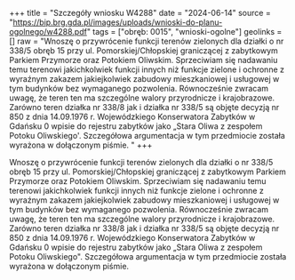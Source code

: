 +++
title = "Szczegóły wniosku W4288"
date = "2024-06-14"
source = "https://bip.brg.gda.pl/images/uploads/wnioski-do-planu-ogolnego/w4288.pdf"
tags = ["obręb: 0015", "wnioski-ogolne"]
geolinks = []
raw = "Wnoszę o przywrócenie funkcji terenów zielonych dla działki o nr 338/5 obręb 15 przy ul. Pomorskiej/Chłopskiej graniczącej z zabytkowym Parkiem Przymorze oraz Potokiem Oliwskim. Sprzeciwiam się nadawaniu temu terenowi jakichkolwiek funkcji innych niż funkcje zielone i ochronne z wyraźnym zakazem jakiejkolwiek zabudowy mieszkaniowej i usługowej w tym budynków bez wymaganego pozwolenia. Równocześnie zwracam uwagę, że teren ten ma szczególne walory przyrodnicze i krajobrazowe. Zarówno teren działka nr 338/8 jak i działka nr 338/5 są objęte decyzją nr 850 z dnia 14.09.1976 r. Wojewódzkiego Konserwatora Zabytków w Gdańsku 0 wpisie do rejestru zabytków jako „Stara Oliwa z zespołem Potoku Oliwskiego'. Szczegółowa argumentacja w tym przedmiocie została wyrażona w dołączonym piśmie. "
+++

Wnoszę o przywrócenie funkcji terenów zielonych dla działki o nr 338/5 obręb 15
przy ul. Pomorskiej/Chłopskiej graniczącej z zabytkowym Parkiem Przymorze oraz Potokiem
Oliwskim. Sprzeciwiam się nadawaniu temu terenowi jakichkolwiek funkcji innych niż funkcje
zielone i ochronne z wyraźnym zakazem jakiejkolwiek zabudowy mieszkaniowej i usługowej w
tym budynków bez wymaganego pozwolenia. Równocześnie zwracam uwagę, że teren ten ma
szczególne walory przyrodnicze i krajobrazowe. Zarówno teren działka nr 338/8 jak i działka nr
338/5 są objęte decyzją nr 850 z dnia 14.09.1976 r. Wojewódzkiego Konserwatora Zabytków w
Gdańsku 0 wpisie do rejestru zabytków jako „Stara Oliwa z zespołem Potoku
Oliwskiego". Szczegółowa argumentacja w tym przedmiocie została wyrażona w dołączonym
piśmie.




